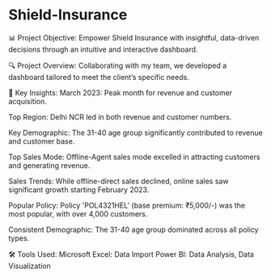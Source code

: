 # Shield-Insurance
📊 Project Objective:
Empower Shield Insurance with insightful, data-driven decisions through an intuitive and interactive dashboard.

🔍 Project Overview:
Collaborating with my team, we developed a dashboard tailored to meet the client’s specific needs.

🌟 Key Insights:
March 2023: Peak month for revenue and customer acquisition.

Top Region: Delhi NCR led in both revenue and customer numbers.

Key Demographic: The 31-40 age group significantly contributed to revenue and customer base.

Top Sales Mode: Offline-Agent sales mode excelled in attracting customers and generating revenue.

Sales Trends: While offline-direct sales declined, online sales saw significant growth starting February 2023.

Popular Policy: Policy 'POL4321HEL' (base premium: ₹5,000/-) was the most popular, with over 4,000 customers.

Consistent Demographic: The 31-40 age group dominated across all policy types.

🛠 Tools Used:
Microsoft Excel: Data Import
Power BI: Data Analysis, Data Visualization
